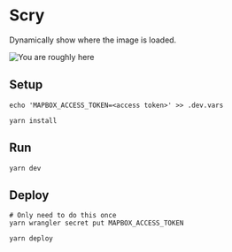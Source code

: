 # Scry

Dynamically show where the image is loaded.

![You are roughly here](https://scry.sal.dev/location.png)

## Setup

```shell
echo 'MAPBOX_ACCESS_TOKEN=<access token>' >> .dev.vars
```

```shell
yarn install
```

## Run

```shell
yarn dev
```

## Deploy

```shell
# Only need to do this once
yarn wrangler secret put MAPBOX_ACCESS_TOKEN
```

```shell
yarn deploy
```
